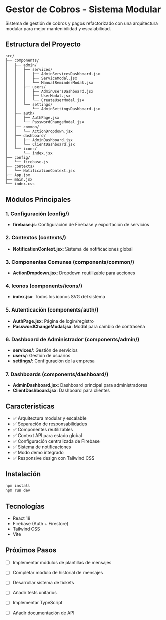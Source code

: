 # Gestor de Cobros - Sistema Modular

Sistema de gestión de cobros y pagos refactorizado con una arquitectura modular para mejor mantenibilidad y escalabilidad.

## Estructura del Proyecto

```
src/
├── components/
│   ├── admin/
│   │   ├── services/
│   │   │   ├── AdminServicesDashboard.jsx
│   │   │   ├── ServiceModal.jsx
│   │   │   └── ManualReminderModal.jsx
│   │   ├── users/
│   │   │   ├── AdminUsersDashboard.jsx
│   │   │   ├── UserModal.jsx
│   │   │   └── CreateUserModal.jsx
│   │   └── settings/
│   │       └── AdminSettingsDashboard.jsx
│   ├── auth/
│   │   ├── AuthPage.jsx
│   │   └── PasswordChangeModal.jsx
│   ├── common/
│   │   └── ActionDropdown.jsx
│   ├── dashboard/
│   │   ├── AdminDashboard.jsx
│   │   └── ClientDashboard.jsx
│   └── icons/
│       └── index.jsx
├── config/
│   └── firebase.js
├── contexts/
│   └── NotificationContext.jsx
├── App.jsx
├── main.jsx
└── index.css
```

## Módulos Principales

### 1. Configuración (config/)
- **firebase.js**: Configuración de Firebase y exportación de servicios

### 2. Contextos (contexts/)
- **NotificationContext.jsx**: Sistema de notificaciones global

### 3. Componentes Comunes (components/common/)
- **ActionDropdown.jsx**: Dropdown reutilizable para acciones

### 4. Iconos (components/icons/)
- **index.jsx**: Todos los iconos SVG del sistema

### 5. Autenticación (components/auth/)
- **AuthPage.jsx**: Página de login/registro
- **PasswordChangeModal.jsx**: Modal para cambio de contraseña

### 6. Dashboard de Administrador (components/admin/)
- **services/**: Gestión de servicios
- **users/**: Gestión de usuarios
- **settings/**: Configuración de la empresa

### 7. Dashboards (components/dashboard/)
- **AdminDashboard.jsx**: Dashboard principal para administradores
- **ClientDashboard.jsx**: Dashboard para clientes

## Características

- ✅ Arquitectura modular y escalable
- ✅ Separación de responsabilidades
- ✅ Componentes reutilizables
- ✅ Context API para estado global
- ✅ Configuración centralizada de Firebase
- ✅ Sistema de notificaciones
- ✅ Modo demo integrado
- ✅ Responsive design con Tailwind CSS

## Instalación

```bash
npm install
npm run dev
```

## Tecnologías

- React 18
- Firebase (Auth + Firestore)
- Tailwind CSS
- Vite

## Próximos Pasos

- [ ] Implementar módulos de plantillas de mensajes
- [ ] Completar módulo de historial de mensajes
- [ ] Desarrollar sistema de tickets
- [ ] Añadir tests unitarios
- [ ] Implementar TypeScript
- [ ] Añadir documentación de API







